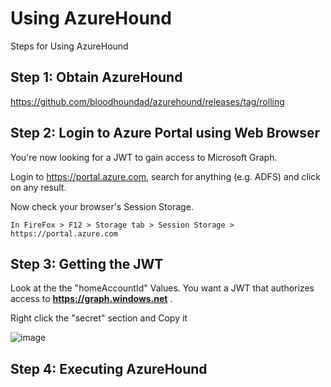 # Using AzureHound
Steps for Using AzureHound


## Step 1: Obtain AzureHound
https://github.com/bloodhoundad/azurehound/releases/tag/rolling


## Step 2: Login to Azure Portal using Web Browser
You're now looking for a JWT to gain access to Microsoft Graph.  
  
Login to https://portal.azure.com, search for anything (e.g. ADFS) and click on any result.  
  
Now check your browser's Session Storage.   
  
`In FireFox > F12 > Storage tab > Session Storage > https://portal.azure.com`  
  
## Step 3: Getting the JWT 
Look at the the "homeAccountId" Values. You want a JWT that authorizes access to **https://graph.windows.net** .

Right click the "secret" section and Copy it  

![image](https://github.com/benlee105/Using-AzureHound/assets/62729308/c82e0aef-66a1-41d3-a179-38157d595af1)


## Step 4: Executing AzureHound


